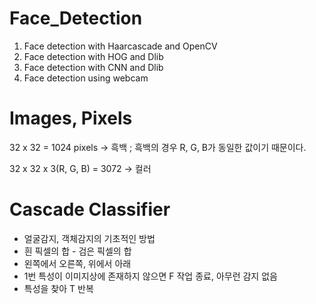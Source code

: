 # Face_Detection

1. Face detection with Haarcascade and OpenCV
2. Face detection with HOG and Dlib
3. Face detection with CNN and Dlib
4. Face detection using webcam

# Images, Pixels

32 x 32 = 1024 pixels     → 흑백 ; 흑백의 경우 R, G, B가 동일한 값이기 때문이다.

32 x 32 x 3(R, G, B) = 3072    → 컬러

# Cascade Classifier

- 얼굴감지, 객체감지의 기초적인 방법
- 흰 픽셀의 합 - 검은 픽셀의 합
- 왼쪽에서 오른쪽, 위에서 아래
- 1번 특성이 이미지상에 존재하지 않으면 F 작업 종료, 아무런 감지 없음
- 특성을 찾아 T 반복